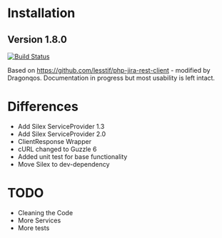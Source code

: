 # Installation
## Version 1.8.0

[![Build Status](https://travis-ci.org/Dragonqos/php-jira-rest-client.svg?branch=master)](https://travis-ci.org/Dragonqos/php-jira-rest-client)

Based on https://github.com/lesstif/php-jira-rest-client - modified by Dragonqos.
Documentation in progress but most usability is left intact.

# Differences
* Add Silex ServiceProvider 1.3
* Add Silex ServiceProvider 2.0
* ClientResponse Wrapper
* cURL changed to Guzzle 6
* Added unit test for base functionality
* Move Silex to dev-dependency

# TODO
* Cleaning the Code
* More Services
* More tests
